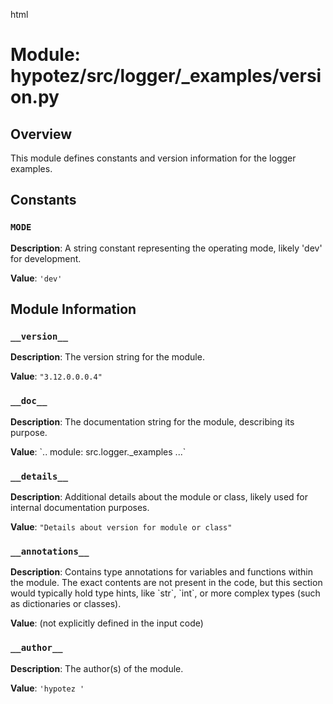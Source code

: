 html
<h1>Module: hypotez/src/logger/_examples/version.py</h1>

<h2>Overview</h2>
<p>This module defines constants and version information for the logger examples.</p>

<h2>Constants</h2>

<h3><code>MODE</code></h3>

<p><strong>Description</strong>: A string constant representing the operating mode, likely 'dev' for development.</p>

<p><strong>Value</strong>: <code>'dev'</code></p>


<h2>Module Information</h2>

<h3><code>__version__</code></h3>

<p><strong>Description</strong>: The version string for the module.</p>

<p><strong>Value</strong>: <code>"3.12.0.0.0.4"</code></p>

<h3><code>__doc__</code></h3>

<p><strong>Description</strong>: The documentation string for the module, describing its purpose.</p>
<p><strong>Value</strong>: `.. module: src.logger._examples ...`</p>

<h3><code>__details__</code></h3>

<p><strong>Description</strong>: Additional details about the module or class, likely used for internal documentation purposes.</p>

<p><strong>Value</strong>: <code>"Details about version for module or class"</code></p>


<h3><code>__annotations__</code></h3>

<p><strong>Description</strong>: Contains type annotations for variables and functions within the module.  The exact contents are not present in the code, but this section would typically hold type hints, like `str`, `int`, or more complex types (such as dictionaries or classes).</p>

<p><strong>Value</strong>: (not explicitly defined in the input code)</p>

<h3><code>__author__</code></h3>

<p><strong>Description</strong>: The author(s) of the module.</p>

<p><strong>Value</strong>: <code>'hypotez '</code></p>
